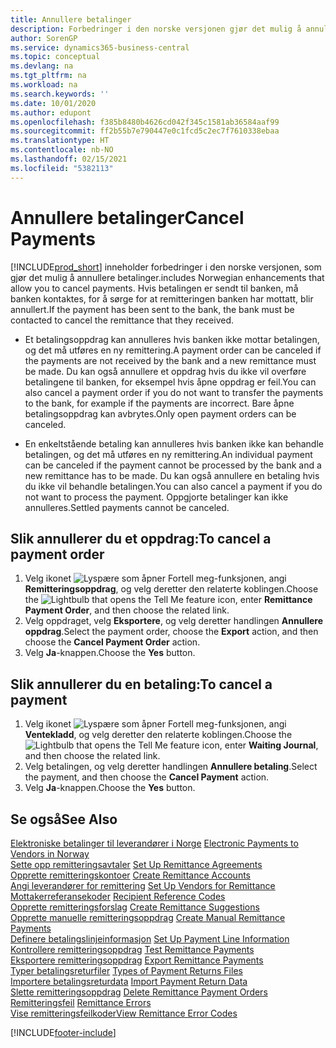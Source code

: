 ```yaml
---
title: Annullere betalinger
description: Forbedringer i den norske versjonen gjør det mulig å annullere betalinger.
author: SorenGP
ms.service: dynamics365-business-central
ms.topic: conceptual
ms.devlang: na
ms.tgt_pltfrm: na
ms.workload: na
ms.search.keywords: ''
ms.date: 10/01/2020
ms.author: edupont
ms.openlocfilehash: f385b8480b4626cd042f345c1581ab36584aaf99
ms.sourcegitcommit: ff2b55b7e790447e0c1fcd5c2ec7f7610338ebaa
ms.translationtype: HT
ms.contentlocale: nb-NO
ms.lasthandoff: 02/15/2021
ms.locfileid: "5382113"
---
```

# <a name="cancel-payments"></a><span data-ttu-id="56a07-103">Annullere betalinger</span><span class="sxs-lookup"><span data-stu-id="56a07-103">Cancel Payments</span></span>
[!INCLUDE[prod_short](../../includes/prod_short.md)] <span data-ttu-id="56a07-104">inneholder forbedringer i den norske versjonen, som gjør det mulig å annullere betalinger.</span><span class="sxs-lookup"><span data-stu-id="56a07-104">includes Norwegian enhancements that allow you to cancel payments.</span></span> <span data-ttu-id="56a07-105">Hvis betalingen er sendt til banken, må banken kontaktes, for å sørge for at remitteringen banken har mottatt, blir annullert.</span><span class="sxs-lookup"><span data-stu-id="56a07-105">If the payment has been sent to the bank, the bank must be contacted to cancel the remittance that they received.</span></span>  

- <span data-ttu-id="56a07-106">Et betalingsoppdrag kan annulleres hvis banken ikke mottar betalingen, og det må utføres en ny remittering.</span><span class="sxs-lookup"><span data-stu-id="56a07-106">A payment order can be canceled if the payments are not received by the bank and a new remittance must be made.</span></span> <span data-ttu-id="56a07-107">Du kan også annullere et oppdrag hvis du ikke vil overføre betalingene til banken, for eksempel hvis åpne oppdrag er feil.</span><span class="sxs-lookup"><span data-stu-id="56a07-107">You can also cancel a payment order if you do not want to transfer the payments to the bank, for example if the payments are incorrect.</span></span> <span data-ttu-id="56a07-108">Bare åpne betalingsoppdrag kan avbrytes.</span><span class="sxs-lookup"><span data-stu-id="56a07-108">Only open payment orders can be canceled.</span></span>  

- <span data-ttu-id="56a07-109">En enkeltstående betaling kan annulleres hvis banken ikke kan behandle betalingen, og det må utføres en ny remittering.</span><span class="sxs-lookup"><span data-stu-id="56a07-109">An individual payment can be canceled if the payment cannot be processed by the bank and a new remittance has to be made.</span></span> <span data-ttu-id="56a07-110">Du kan også annullere en betaling hvis du ikke vil behandle betalingen.</span><span class="sxs-lookup"><span data-stu-id="56a07-110">You can also cancel a payment if you do not want to process the payment.</span></span> <span data-ttu-id="56a07-111">Oppgjorte betalinger kan ikke annulleres.</span><span class="sxs-lookup"><span data-stu-id="56a07-111">Settled payments cannot be canceled.</span></span>  

## <a name="to-cancel-a-payment-order"></a><span data-ttu-id="56a07-112">Slik annullerer du et oppdrag:</span><span class="sxs-lookup"><span data-stu-id="56a07-112">To cancel a payment order</span></span>  

1.  <span data-ttu-id="56a07-113">Velg ikonet ![Lyspære som åpner Fortell meg-funksjonen](../../media/ui-search/search_small.png "Fortell hva du vil gjøre"), angi **Remitteringsoppdrag**, og velg deretter den relaterte koblingen.</span><span class="sxs-lookup"><span data-stu-id="56a07-113">Choose the ![Lightbulb that opens the Tell Me feature](../../media/ui-search/search_small.png "Tell me what you want to do") icon, enter **Remittance Payment Order**, and then choose the related link.</span></span>  
2.  <span data-ttu-id="56a07-114">Velg oppdraget, velg **Eksportere**, og velg deretter handlingen **Annullere oppdrag**.</span><span class="sxs-lookup"><span data-stu-id="56a07-114">Select the payment order, choose the **Export** action, and then choose the **Cancel Payment Order** action.</span></span>  
3.  <span data-ttu-id="56a07-115">Velg **Ja**-knappen.</span><span class="sxs-lookup"><span data-stu-id="56a07-115">Choose the **Yes** button.</span></span>  

## <a name="to-cancel-a-payment"></a><span data-ttu-id="56a07-116">Slik annullerer du en betaling:</span><span class="sxs-lookup"><span data-stu-id="56a07-116">To cancel a payment</span></span>  

1.  <span data-ttu-id="56a07-117">Velg ikonet ![Lyspære som åpner Fortell meg-funksjonen](../../media/ui-search/search_small.png "Fortell hva du vil gjøre"), angi **Ventekladd**, og velg deretter den relaterte koblingen.</span><span class="sxs-lookup"><span data-stu-id="56a07-117">Choose the ![Lightbulb that opens the Tell Me feature](../../media/ui-search/search_small.png "Tell me what you want to do") icon, enter **Waiting Journal**, and then choose the related link.</span></span>  
2.  <span data-ttu-id="56a07-118">Velg betalingen, og velg deretter handlingen **Annullere betaling**.</span><span class="sxs-lookup"><span data-stu-id="56a07-118">Select the payment, and then choose the **Cancel Payment** action.</span></span>  
3.  <span data-ttu-id="56a07-119">Velg **Ja**-knappen.</span><span class="sxs-lookup"><span data-stu-id="56a07-119">Choose the **Yes** button.</span></span>  

## <a name="see-also"></a><span data-ttu-id="56a07-120">Se også</span><span class="sxs-lookup"><span data-stu-id="56a07-120">See Also</span></span>  
 <span data-ttu-id="56a07-121">[Elektroniske betalinger til leverandører i Norge](electronic-payments-to-vendors-in-norway.md) </span><span class="sxs-lookup"><span data-stu-id="56a07-121">[Electronic Payments to Vendors in Norway](electronic-payments-to-vendors-in-norway.md) </span></span>  
 <span data-ttu-id="56a07-122">[Sette opp remitteringsavtaler](how-to-set-up-remittance-agreements.md) </span><span class="sxs-lookup"><span data-stu-id="56a07-122">[Set Up Remittance Agreements](how-to-set-up-remittance-agreements.md) </span></span>  
 <span data-ttu-id="56a07-123">[Opprette remitteringskontoer](how-to-create-remittance-accounts.md) </span><span class="sxs-lookup"><span data-stu-id="56a07-123">[Create Remittance Accounts](how-to-create-remittance-accounts.md) </span></span>  
 <span data-ttu-id="56a07-124">[Angi leverandører for remittering](how-to-set-up-vendors-for-remittance.md) </span><span class="sxs-lookup"><span data-stu-id="56a07-124">[Set Up Vendors for Remittance](how-to-set-up-vendors-for-remittance.md) </span></span>  
 <span data-ttu-id="56a07-125">[Mottakerreferansekoder](recipient-reference-codes.md) </span><span class="sxs-lookup"><span data-stu-id="56a07-125">[Recipient Reference Codes](recipient-reference-codes.md) </span></span>  
 <span data-ttu-id="56a07-126">[Opprette remitteringsforslag](how-to-create-remittance-suggestions.md) </span><span class="sxs-lookup"><span data-stu-id="56a07-126">[Create Remittance Suggestions](how-to-create-remittance-suggestions.md) </span></span>  
 <span data-ttu-id="56a07-127">[Opprette manuelle remitteringsoppdrag](how-to-create-manual-remittance-payments.md) </span><span class="sxs-lookup"><span data-stu-id="56a07-127">[Create Manual Remittance Payments](how-to-create-manual-remittance-payments.md) </span></span>  
 <span data-ttu-id="56a07-128">[Definere betalingslinjeinformasjon](how-to-set-up-payment-line-information.md) </span><span class="sxs-lookup"><span data-stu-id="56a07-128">[Set Up Payment Line Information](how-to-set-up-payment-line-information.md) </span></span>  
 <span data-ttu-id="56a07-129">[Kontrollere remitteringsoppdrag](how-to-test-remittance-payments.md) </span><span class="sxs-lookup"><span data-stu-id="56a07-129">[Test Remittance Payments](how-to-test-remittance-payments.md) </span></span>  
 <span data-ttu-id="56a07-130">[Eksportere remitteringsoppdrag](how-to-export-remittance-payments.md) </span><span class="sxs-lookup"><span data-stu-id="56a07-130">[Export Remittance Payments](how-to-export-remittance-payments.md) </span></span>  
 <span data-ttu-id="56a07-131">[Typer betalingsreturfiler](types-of-payment-returns-files.md) </span><span class="sxs-lookup"><span data-stu-id="56a07-131">[Types of Payment Returns Files](types-of-payment-returns-files.md) </span></span>  
 <span data-ttu-id="56a07-132">[Importere betalingsreturdata](how-to-import-payment-return-data.md) </span><span class="sxs-lookup"><span data-stu-id="56a07-132">[Import Payment Return Data](how-to-import-payment-return-data.md) </span></span>  
 <span data-ttu-id="56a07-133">[Slette remitteringsoppdrag](how-to-delete-remittance-payment-orders.md) </span><span class="sxs-lookup"><span data-stu-id="56a07-133">[Delete Remittance Payment Orders](how-to-delete-remittance-payment-orders.md) </span></span>  
 <span data-ttu-id="56a07-134">[Remitteringsfeil](remittance-errors.md) </span><span class="sxs-lookup"><span data-stu-id="56a07-134">[Remittance Errors](remittance-errors.md) </span></span>  
 [<span data-ttu-id="56a07-135">Vise remitteringsfeilkoder</span><span class="sxs-lookup"><span data-stu-id="56a07-135">View Remittance Error Codes</span></span>](how-to-view-remittance-error-codes.md)


[!INCLUDE[footer-include](../../includes/footer-banner.md)]